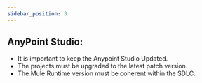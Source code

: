 ```yaml
---
sidebar_position: 3
---
```


## AnyPoint Studio:

- It is important to keep the Anypoint Studio Updated.
- The projects must be upgraded to the  latest patch version.
- The Mule Runtime version  must be coherent within the SDLC.
